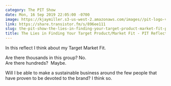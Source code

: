 ```yaml
---
category: The PIT Show
date: Mon, 16 Sep 2019 22:05:00 -0700
image: https://kjaymiller.s3-us-west-2.amazonaws.com/images//pit-logo-v5.jpg
link: https://share.transistor.fm/s/896ee111
slug: the-pit-show-the-lies-in-finding-your-target-product-market-fit-pit-reflections
title: The Lies in Finding Your Target Product/Market Fit - PIT Reflections
---
```


<p>In this reflect I think about my Target Market Fit. </p><p>Are there thousands in this group? No. <br />Are there hundreds?  Maybe.</p><p>Will I be able to make a sustainable business around the few people that have proven to be devoted to the brand? I think so.</p>